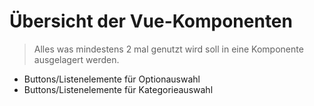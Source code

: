 # Übersicht der Vue-Komponenten

> Alles was mindestens 2 mal genutzt wird soll in eine Komponente ausgelagert werden.

* Buttons/Listenelemente für Optionauswahl
* Buttons/Listenelemente für Kategorieauswahl